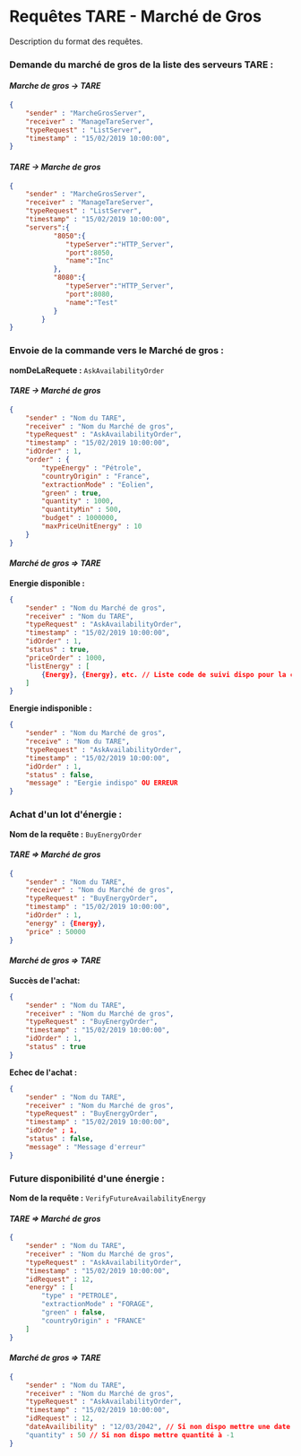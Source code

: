 # Requêtes TARE - Marché de Gros

Description du format des requêtes.

### Demande du marché de gros de la liste des serveurs TARE : 
#### *Marche de gros -> TARE*

```json
{
	"sender" : "MarcheGrosServer", 
	"receiver" : "ManageTareServer", 
	"typeRequest" : "ListServer", 
	"timestamp" : "15/02/2019 10:00:00",
}
```
#### *TARE -> Marche de gros*
```json
{	
	"sender" : "MarcheGrosServer", 
	"receiver" : "ManageTareServer", 
	"typeRequest" : "ListServer", 
	"timestamp" : "15/02/2019 10:00:00",
	"servers":{
           "8050":{
              "typeServer":"HTTP_Server",
              "port":8050,
              "name":"Inc"
           },
           "8080":{
              "typeServer":"HTTP_Server",
              "port":8080,
              "name":"Test"
           }
        }
}
```


### Envoie de la commande vers le Marché de gros : 

**nomDeLaRequete :** ``AskAvailabilityOrder``

#### *TARE -> Marché de gros*

```json
{
    "sender" : "Nom du TARE", 
    "receiver" : "Nom du Marché de gros",
    "typeRequest" : "AskAvailabilityOrder",
    "timestamp" : "15/02/2019 10:00:00",
    "idOrder" : 1,
    "order" : {
        "typeEnergy" : "Pétrole", 
        "countryOrigin" : "France",
        "extractionMode" : "Eolien", 
        "green" : true, 
        "quantity" : 1000,
        "quantityMin" : 500,
        "budget" : 1000000,
        "maxPriceUnitEnergy" : 10
    }
}
```

#### *Marché de gros => TARE*

**Energie disponible :**
```json
{
	"sender" : "Nom du Marché de gros", 
	"receiver" : "Nom du TARE",
	"typeRequest" : "AskAvailabilityOrder",
	"timestamp" : "15/02/2019 10:00:00",
	"idOrder" : 1,
	"status" : true,
	"priceOrder" : 1000,
	"listEnergy" : [
		{Energy}, {Energy}, etc. // Liste code de suivi dispo pour la commande
	]
}
```

**Energie indisponible :**

```json
{
	"sender" : "Nom du Marché de gros",
	"receive" : "Nom du TARE",
	"typeRequest" : "AskAvailabilityOrder",
	"timestamp" : "15/02/2019 10:00:00",
	"idOrder" : 1,
	"status" : false,
	"message" : "Eergie indispo" OU ERREUR
}
```

### Achat d'un lot d'énergie :

**Nom de la requête :** ``BuyEnergyOrder``

#### *TARE => Marché de gros*

```json
{
	"sender" : "Nom du TARE", 
	"receiver" : "Nom du Marché de gros",
	"typeRequest" : "BuyEnergyOrder",
	"timestamp" : "15/02/2019 10:00:00",
	"idOrder" : 1,
	"energy" : {Energy},
	"price" : 50000
}
```

#### *Marché de gros => TARE*

**Succès de l'achat:**
```json
{
	"sender" : "Nom du TARE", 
	"receiver" : "Nom du Marché de gros",
	"typeRequest" : "BuyEnergyOrder",
	"timestamp" : "15/02/2019 10:00:00",
	"idOrder" : 1,
	"status" : true
}
```

**Echec de l'achat :**
```json
{
	"sender" : "Nom du TARE", 
	"receiver" : "Nom du Marché de gros",
	"typeRequest" : "BuyEnergyOrder",
	"timestamp" : "15/02/2019 10:00:00",
	"idOrde" ; 1,
	"status" : false,
	"message" : "Message d'erreur"
}
```

### Future disponibilité d'une énergie :

**Nom de la requête :** ``VerifyFutureAvailabilityEnergy``
#### *TARE => Marché de gros*

```json
{
	"sender" : "Nom du TARE", 
	"receiver" : "Nom du Marché de gros",
	"typeRequest" : "AskAvailabilityOrder",
	"timestamp" : "15/02/2019 10:00:00",
	"idRequest" : 12,
	"energy" : [
		"type" : "PETROLE",
		"extractionMode" : "FORAGE",
		"green" : false,
		"countryOrigin" : "FRANCE"
	]
}
```

#### *Marché de gros => TARE*

```json
{
	"sender" : "Nom du TARE", 
   	"receiver" : "Nom du Marché de gros",
	"typeRequest" : "AskAvailabilityOrder",
	"timestamp" : "15/02/2019 10:00:00",
	"idRequest" : 12,
	"dateAvailibility" : "12/03/2042", // Si non dispo mettre une date inférieur : 01/01/1900
	"quantity" : 50 // Si non dispo mettre quantité à -1
}
```

